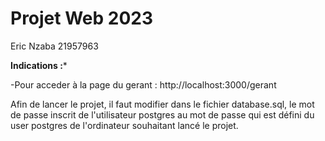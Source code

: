 # Projet Web 2023
Eric Nzaba 21957963


**Indications :***

-Pour acceder à la page du gerant : http://localhost:3000/gerant

Afin de lancer le projet, il faut modifier dans le fichier database.sql, le mot de passe inscrit de l'utilisateur postgres 
au mot de passe qui est défini du user postgres de l'ordinateur souhaitant lancé le projet.
